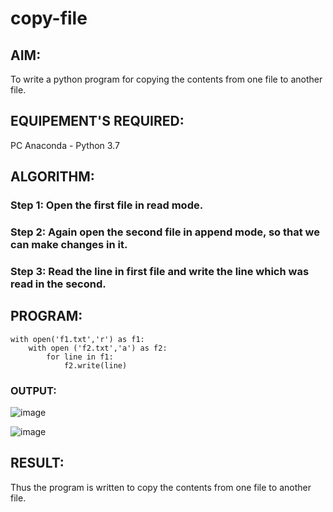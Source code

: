 # copy-file
## AIM:
To write a python program for copying the contents from one file to another file.
## EQUIPEMENT'S REQUIRED: 
PC
Anaconda - Python 3.7
## ALGORITHM: 
### Step 1: Open the first file in read mode.
### Step 2: Again open the second file in append mode, so that we can make changes in it.
### Step 3: Read the line in first file and write the line which was read in the second.
## PROGRAM:
```
with open('f1.txt','r') as f1:
    with open ('f2.txt','a') as f2:
        for line in f1:
            f2.write(line)
```
### OUTPUT:
![image](https://github.com/Meetha22003992/copy-file/assets/119401038/c449035a-74dd-4e1b-9e94-df310b9ce589)

![image](https://github.com/Meetha22003992/copy-file/assets/119401038/84599b9f-28c1-45da-b36c-a58404cfadf0)

## RESULT:
Thus the program is written to copy the contents from one file to another file.
